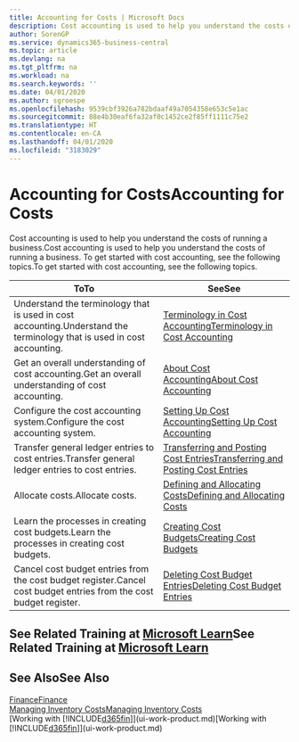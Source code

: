 ```yaml
---
title: Accounting for Costs | Microsoft Docs
description: Cost accounting is used to help you understand the costs of running a business. To get started with cost accounting, see the following topics.
author: SorenGP
ms.service: dynamics365-business-central
ms.topic: article
ms.devlang: na
ms.tgt_pltfrm: na
ms.workload: na
ms.search.keywords: ''
ms.date: 04/01/2020
ms.author: sgroespe
ms.openlocfilehash: 9539cbf3926a782bdaaf49a7054358e653c5e1ac
ms.sourcegitcommit: 88e4b30eaf6fa32af0c1452ce2f85ff1111c75e2
ms.translationtype: HT
ms.contentlocale: en-CA
ms.lasthandoff: 04/01/2020
ms.locfileid: "3183029"
---
```

# <a name="accounting-for-costs"></a><span data-ttu-id="f9186-104">Accounting for Costs</span><span class="sxs-lookup"><span data-stu-id="f9186-104">Accounting for Costs</span></span>
<span data-ttu-id="f9186-105">Cost accounting is used to help you understand the costs of running a business.</span><span class="sxs-lookup"><span data-stu-id="f9186-105">Cost accounting is used to help you understand the costs of running a business.</span></span> <span data-ttu-id="f9186-106">To get started with cost accounting, see the following topics.</span><span class="sxs-lookup"><span data-stu-id="f9186-106">To get started with cost accounting, see the following topics.</span></span>  

|<span data-ttu-id="f9186-107">To</span><span class="sxs-lookup"><span data-stu-id="f9186-107">To</span></span>|<span data-ttu-id="f9186-108">See</span><span class="sxs-lookup"><span data-stu-id="f9186-108">See</span></span>|  
|--------|---------|  
|<span data-ttu-id="f9186-109">Understand the terminology that is used in cost accounting.</span><span class="sxs-lookup"><span data-stu-id="f9186-109">Understand the terminology that is used in cost accounting.</span></span>|[<span data-ttu-id="f9186-110">Terminology in Cost Accounting</span><span class="sxs-lookup"><span data-stu-id="f9186-110">Terminology in Cost Accounting</span></span>](finance-terminology-in-cost-accounting.md)|  
|<span data-ttu-id="f9186-111">Get an overall understanding of cost accounting.</span><span class="sxs-lookup"><span data-stu-id="f9186-111">Get an overall understanding of cost accounting.</span></span>|[<span data-ttu-id="f9186-112">About Cost Accounting</span><span class="sxs-lookup"><span data-stu-id="f9186-112">About Cost Accounting</span></span>](finance-about-cost-accounting.md)|  
|<span data-ttu-id="f9186-113">Configure the cost accounting system.</span><span class="sxs-lookup"><span data-stu-id="f9186-113">Configure the cost accounting system.</span></span>|[<span data-ttu-id="f9186-114">Setting Up Cost Accounting</span><span class="sxs-lookup"><span data-stu-id="f9186-114">Setting Up Cost Accounting</span></span>](finance-set-up-cost-accounting.md)|  
|<span data-ttu-id="f9186-115">Transfer general ledger entries to cost entries.</span><span class="sxs-lookup"><span data-stu-id="f9186-115">Transfer general ledger entries to cost entries.</span></span>|[<span data-ttu-id="f9186-116">Transferring and Posting Cost Entries</span><span class="sxs-lookup"><span data-stu-id="f9186-116">Transferring and Posting Cost Entries</span></span>](finance-transfer-and-post-cost-entries.md)|  
|<span data-ttu-id="f9186-117">Allocate costs.</span><span class="sxs-lookup"><span data-stu-id="f9186-117">Allocate costs.</span></span>|[<span data-ttu-id="f9186-118">Defining and Allocating Costs</span><span class="sxs-lookup"><span data-stu-id="f9186-118">Defining and Allocating Costs</span></span>](finance-define-and-allocate-costs.md)|  
|<span data-ttu-id="f9186-119">Learn the processes in creating cost budgets.</span><span class="sxs-lookup"><span data-stu-id="f9186-119">Learn the processes in creating cost budgets.</span></span>|[<span data-ttu-id="f9186-120">Creating Cost Budgets</span><span class="sxs-lookup"><span data-stu-id="f9186-120">Creating Cost Budgets</span></span>](finance-create-cost-budgets.md)|
|<span data-ttu-id="f9186-121">Cancel cost budget entries from the cost budget register.</span><span class="sxs-lookup"><span data-stu-id="f9186-121">Cancel cost budget entries from the cost budget register.</span></span>|[<span data-ttu-id="f9186-122">Deleting Cost Budget Entries</span><span class="sxs-lookup"><span data-stu-id="f9186-122">Deleting Cost Budget Entries</span></span>](finance-how-to-delete-cost-budget-entries.md)|

## <a name="see-related-training-at-microsoft-learn"></a><span data-ttu-id="f9186-123">See Related Training at [Microsoft Learn](/learn/paths/use-cost-accounting-dynamics-365-business-central/)</span><span class="sxs-lookup"><span data-stu-id="f9186-123">See Related Training at [Microsoft Learn](/learn/paths/use-cost-accounting-dynamics-365-business-central/)</span></span>

## <a name="see-also"></a><span data-ttu-id="f9186-124">See Also</span><span class="sxs-lookup"><span data-stu-id="f9186-124">See Also</span></span>  
[<span data-ttu-id="f9186-125">Finance</span><span class="sxs-lookup"><span data-stu-id="f9186-125">Finance</span></span>](finance.md)  
[<span data-ttu-id="f9186-126">Managing Inventory Costs</span><span class="sxs-lookup"><span data-stu-id="f9186-126">Managing Inventory Costs</span></span>](finance-manage-inventory-costs.md)  
<span data-ttu-id="f9186-127">[Working with [!INCLUDE[d365fin](includes/d365fin_md.md)]](ui-work-product.md)</span><span class="sxs-lookup"><span data-stu-id="f9186-127">[Working with [!INCLUDE[d365fin](includes/d365fin_md.md)]](ui-work-product.md)</span></span>
